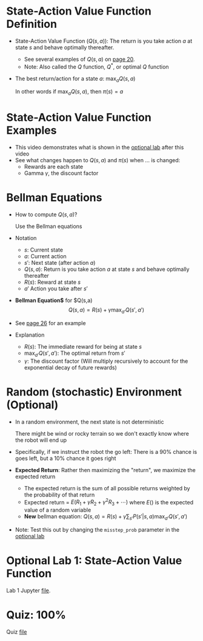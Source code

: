 # State-Action Value Function Definition
* State-Action Value Function ($Q(s,a)$): The return is you take action $a$ at state $s$ and behave optimally thereafter.
    * See several examples of $Q(s,a)$ on [page 20](Lecture.pdf).
    * Note: Also called the $Q$ function, $Q^*$, or optimal $Q$ function
* The best return/action for a state $a$: $\max_a Q(s,a)$

    In other words if $\max_a Q(s,a)$, then $\pi(s) = a$ 

# State-Action Value Function Examples
* This video demonstrates what is shown in the [optional lab](#optional-lab-1-state-action-value-function) after this video
* See what changes happen to $Q(s,a)$ and $\pi(s)$ when ... is changed:
    * Rewards are each state
    * Gamma $\gamma$, the discount factor

# Bellman Equations
* How to compute $Q(s,a)$?

    Use the Bellman equations
* Notation
    * $s$: Current state
    * $a$: Current action
    * $s'$: Next state (after action $a$)
    * $Q(s,a)$: Return is you take action $a$ at state $s$ and behave optimally thereafter
    * $R(s)$: Reward at state $s$
    * $a'$ Action you take after $s'$
* **Bellman Equation$** for $Q(s,a)
    $$Q(s,a) = R(s) + \gamma \max_{a'} Q(s',a')$$
* See [page 26](Lecture.pdf) for an example
* Explanation
    * $R(s)$: The immediate reward for being at state $s$
    * $\max_{a'} Q(s',a')$: The optimal return from $s'$
    * $\gamma$: The discount factor (Will multiply recursively to account for the exponential decay of future rewards)

# Random (stochastic) Environment (Optional)
* In a random environment, the next state is not deterministic

    There might be wind or rocky terrain so we don't exactly know where the robot will end up
* Specifically, if we instruct the robot the go left: There is a 90% chance is goes left, but a 10% chance it goes right
* **Expected Return**: Rather then maximizing the "return", we maximize the expected return
    * The expected return is the sum of all possible returns weighted by the probability of that return
    * Expected return = $E(R_1 + \gamma R_2 + \gamma^2 R_3 + \cdots)$ where $E()$ is the expected value of a random variable
    * **New** bellman equation: $Q(s,a) = R(s) + \gamma \sum_{s'} P(s'|s,a) \max_{a'} Q(s',a')$
* Note: Test this out by changing the `misstep_prob` parameter in the [optional lab](#optional-lab-1-state-action-value-function)

# Optional Lab 1: State-Action Value Function
Lab 1 Jupyter [file](Labs/State-action%20value%20function%20example.ipynb).

# Quiz: 100%
Quiz [file](Quizzes.md#state-action-value-function)